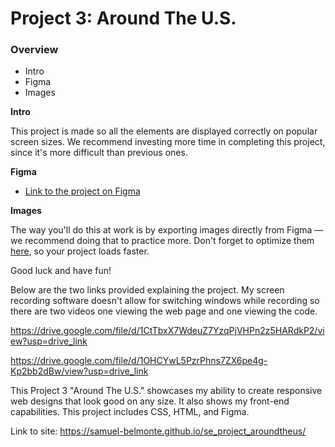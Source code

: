 # Project 3: Around The U.S.

### Overview

- Intro
- Figma
- Images

**Intro**

This project is made so all the elements are displayed correctly on popular screen sizes. We recommend investing more time in completing this project, since it's more difficult than previous ones.

**Figma**

- [Link to the project on Figma](https://www.figma.com/file/ii4xxsJ0ghevUOcssTlHZv/Sprint-3%3A-Around-the-US?node-id=0%3A1)

**Images**

The way you'll do this at work is by exporting images directly from Figma — we recommend doing that to practice more. Don't forget to optimize them [here](https://tinypng.com/), so your project loads faster.

Good luck and have fun!

Below are the two links provided explaining the project. My screen recording software doesn't allow for switching windows while recording so there are two videos one viewing the web page and one viewing the code.

https://drive.google.com/file/d/1CtTbxX7WdeuZ7YzqPjVHPn2z5HARdkP2/view?usp=drive_link

https://drive.google.com/file/d/1OHCYwL5PzrPhns7ZX6pe4g-Kp2bb2dBw/view?usp=drive_link

This Project 3 "Around The U.S." showcases my ability to create responsive web designs that look good on any size. It also shows my front-end capabilities. This project includes CSS, HTML, and Figma.

Link to site: https://samuel-belmonte.github.io/se_project_aroundtheus/
